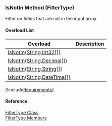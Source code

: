 ﻿### IsNotIn Method (FilterType)

Filter on fields that are not in the input array

#### Overload List

| Overload | Description |
| --- | --- |
| [IsNotIn(String,Int32\[\])](fcSDK~FChoice.Foundation.Filters.FilterType~IsNotIn(String,Int32[]).md) |   |
| [IsNotIn(String,Decimal\[\])](fcSDK~FChoice.Foundation.Filters.FilterType~IsNotIn(String,Decimal[]).md) |   |
| [IsNotIn(String,String\[\])](fcSDK~FChoice.Foundation.Filters.FilterType~IsNotIn(String,String[]).md) |   |
| [IsNotIn(String,DateTime\[\])](fcSDK~FChoice.Foundation.Filters.FilterType~IsNotIn(String,DateTime[]).md) |   |

[!include[Requirements](../partials/requirements.md)]



#### Reference

[FilterType Class](fcSDK~FChoice.Foundation.Filters.FilterType.md)  
[FilterType Members](fcSDK~FChoice.Foundation.Filters.FilterType_members.md)